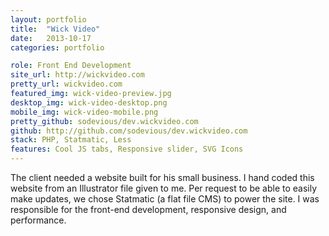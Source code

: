 ```yaml
---
layout: portfolio
title:  "Wick Video"
date:   2013-10-17
categories: portfolio

role: Front End Development
site_url: http://wickvideo.com
pretty_url: wickvideo.com
featured_img: wick-video-preview.jpg
desktop_img: wick-video-desktop.png
mobile_img: wick-video-mobile.png
pretty_github: sodevious/dev.wickvideo.com
github: http://github.com/sodevious/dev.wickvideo.com
stack: PHP, Statmatic, Less
features: Cool JS tabs, Responsive slider, SVG Icons
---
```


The client needed a website built for his small business. I hand coded this website from an Illustrator file given to me. Per request to be able to easily make updates, we chose Statmatic (a flat file CMS) to power the site. I was responsible for the front-end development, responsive design, and performance.